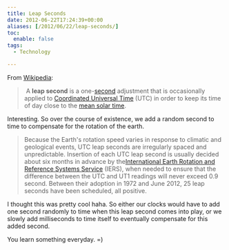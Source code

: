 ```yaml
---
title: Leap Seconds
date: 2012-06-22T17:24:39+00:00
aliases: [/2012/06/22/leap-seconds/]
toc:
  enable: false
tags:
  - Technology

---
```

From [Wikipedia][1]:

>  A **leap second** is a one-[second][2] adjustment that is occasionally applied to [Coordinated Universal Time][3] (UTC) in order to keep its time of day close to the [mean solar time][4].

Interesting. So over the course of existence, we add a random second to time to compensate for the rotation of the earth.

> Because the Earth's rotation speed varies in response to climatic and geological events, UTC leap seconds are irregularly spaced and unpredictable. Insertion of each UTC leap second is usually decided about six months in advance by the[International Earth Rotation and Reference Systems Service][5] (IERS), when needed to ensure that the difference between the UTC and UT1 readings will never exceed 0.9 second. Between their adoption in 1972 and June 2012, 25 leap seconds have been scheduled, all positive.

I thought this was pretty cool haha. So either our clocks would have to add one second randomly to time when this leap second comes into play, or we slowly add milliseconds to time itself to eventually compensate for this added second.

You learn something everyday. =)

 [1]: http://en.wikipedia.org/wiki/Leap_second
 [2]: http://en.wikipedia.org/wiki/Second
 [3]: http://en.wikipedia.org/wiki/Coordinated_Universal_Time
 [4]: http://en.wikipedia.org/wiki/Mean_solar_time
 [5]: http://en.wikipedia.org/wiki/International_Earth_Rotation_and_Reference_Systems_Service
